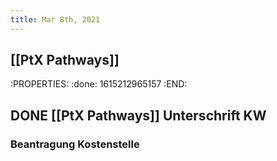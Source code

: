 ```yaml
---
title: Mar 8th, 2021
---
```


## [[PtX Pathways]] 
:PROPERTIES:
:done: 1615212965157
:END:
## DONE [[PtX Pathways]] Unterschrift KW
### Beantragung Kostenstelle
###
